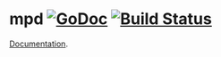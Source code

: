 # mpd [![GoDoc](https://godoc.org/github.com/mc2soft/mpd?status.svg)](https://godoc.org/github.com/mc2soft/mpd) [![Build Status](https://travis-ci.org/mc2soft/mpd.svg)](https://travis-ci.org/mc2soft/mpd)

[Documentation](http://godoc.org/github.com/mc2soft/mpd).

